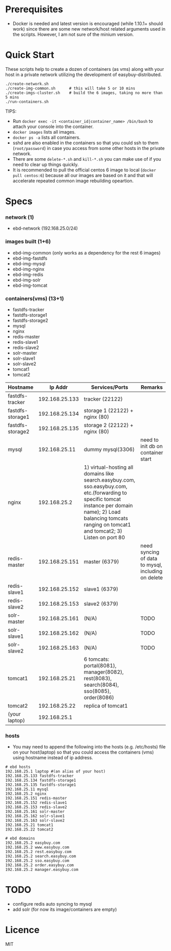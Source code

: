 # Prerequisites #
- Docker is needed and latest version is encouraged (while 1.10.1+ should work) since there are some new network/host related arguments used in the scripts. However, I am not sure of the minium version.

# Quick Start #
These scripts help to create a dozen of containers (as vms) along with your host in a private network utilizing the development of easybuy-distributed.
```
./create-network.sh
./create-img-common.sh      # this will take 5 or 10 mins
./create-imgs-cluster.sh    # build the 6 images, taking no more than 5 mins
./run-containers.sh
```

TIPS: 
- Run `docker exec -it <container_id|container_name> /bin/bash` to attach your console into the container.
- `docker images` lists all images.
- `docker ps -a` lists all containers.
- sshd are also enabled in the containers so that you could ssh to them (`root/password`) in case you access from some other hosts in the private network.
- There are some `delete-*.sh` and `kill-*.sh` you can make use of if you need to clear up things quickly.
- It is recommended to pull the official centos 6 image to local (`docker pull centos:6`) because all our images are based on it and that will accelerate repeated common image rebuilding opeartion.


# Specs #

### network (1) ###
- ebd-network (192.168.25.0/24)

### images built (1+6) ###
- ebd-img-common (only works as a dependency for the rest 6 images)
- ebd-img-fastdfs
- ebd-img-mysql
- ebd-img-nginx
- ebd-img-redis
- ebd-img-solr
- ebd-img-tomcat

### containers(vms) (13+1) ###
- fastdfs-tracker
- fastdfs-storage1
- fastdfs-storage2
- mysql
- nginx
- redis-master
- redis-slave1
- redis-slave2
- solr-master
- solr-slave1
- solr-slave2
- tomcat1
- tomcat2

| Hostname         | Ip Addr          |  Services/Ports    | Remarks                                             |
| -------------    |------------------|--------------------|-----------------------------------------------------|
| fastdfs-tracker  | 192.168.25.133   | tracker (22122)    |                                                     |
| fastdfs-storage1 | 192.168.25.134   | storage 1 (22122) + nginx (80)      |                                    |
| fastdfs-storage2 | 192.168.25.135   | storage 2 (22122) + nginx (80)      |                                    |
| mysql            | 192.168.25.11    | dummy mysql(3306)  | need to init db on container start                  |
| nginx            | 192.168.25.2     | 1) virtual-hosting all domains like search.easybuy.com, sso.easybuy.com, etc.(forwarding to specific tomcat instance per domain name); 2) Load balancing tomcats ranging on tomcat1 and tomcat2; 3) Listen on port 80   |      |
| redis-master     | 192.168.25.151   | master (6379)      | need syncing of data to mysql, including on delete  |
| redis-slave1     | 192.168.25.152   | slave1 (6379)      |                                                     |
| redis-slave2     | 192.168.25.153   | slave2 (6379)      |                                                     |
| solr-master      | 192.168.25.161   | (N/A)              |  TODO                                               |
| solr-slave1      | 192.168.25.162   | (N/A)              |  TODO                                               |
| solr-slave2      | 192.168.25.163   | (N/A)              |  TODO                                               |
| tomcat1          | 192.168.25.21    | 6 tomcats: portal(8081), manager(8082), rest(8083), search(8084), sso(8085), order(8086)    |      |
| tomcat2          | 192.168.25.22    | replica of tomcat1 |                                                     |
| (your laptop)    | 192.168.25.1     |                    |                                                     |



### hosts ###
- You may need to append the following into the hosts (e.g. /etc/hosts) file on your host(laptop) so that you could access the containers (vms) using hostname instead of ip address.
```
# ebd hosts
192.168.25.1 laptop #(an alias of your host)
192.168.25.133 fastdfs-tracker
192.168.25.134 fastdfs-storage1
192.168.25.135 fastdfs-storage1
192.168.25.11 mysql
192.168.25.2 nginx
192.168.25.151 redis-master
192.168.25.152 redis-slave1
192.168.25.153 redis-slave2
192.168.25.161 solr-master
192.168.25.162 solr-slave1
192.168.25.163 solr-slave2
192.168.25.21 tomcat1
192.168.25.22 tomcat2

# ebd domains
192.168.25.2 easybuy.com
192.168.25.2 www.easybuy.com
192.168.25.2 rest.easybuy.com
192.168.25.2 search.easybuy.com
192.168.25.2 sso.easybuy.com
192.168.25.2 order.easybuy.com
192.168.25.2 manager.easybuy.com
```

# TODO #
- configure redis auto syncing to mysql
- add solr (for now its image/containers are empty)

# Licence #
MIT
